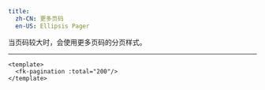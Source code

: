 ```yaml
title:
  zh-CN: 更多页码
  en-US: Ellipsis Pager
```


当页码较大时，会使用更多页码的分页样式。

---


```vue { "component": true } 
<template>
  <fk-pagination :total="200"/>
</template>
```
